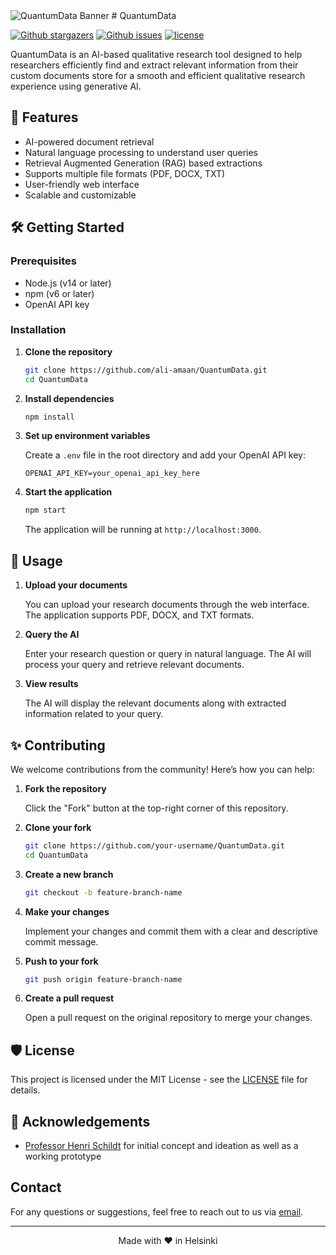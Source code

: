 <picture>
    <source media="(prefers-color-scheme: light)" srcset="https://github.com/ali-amaan/QuantumData/assets/QuantumData_Banner.png">  
    <img alt="QuantumData Banner" src="https://github.com/ali-amaan/QuantumData/assets/QuantumData_Banner.png">
</picture>
# QuantumData
<p>
    <a href="https://github.com/ali-amaan/QuantumData/stargazers"><img src="https://img.shields.io/github/stars/ali-amaan/QuantumData" alt="Github stargazers"></a>
    <a href="https://github.com/ali-amaan/QuantumData/issues"><img src="https://img.shields.io/github/issues/ali-amaan/QuantumData" alt="Github issues"></a>
    <a href="https://github.com/ali-amaan/QuantumData/blob/main/LICENSE"><img src="https://img.shields.io/github/license/ali-amaan/QuantumData" alt="license"></a>
</p>

QuantumData is an AI-based qualitative research tool designed to help researchers efficiently find and extract relevant information from their custom documents store for a smooth and efficient qualitative research experience using generative AI.

## 🥇 Features

- AI-powered document retrieval
- Natural language processing to understand user queries
- Retrieval Augmented Generation (RAG) based extractions
- Supports multiple file formats (PDF, DOCX, TXT)
- User-friendly web interface
- Scalable and customizable

## 🛠️ Getting Started

### Prerequisites

- Node.js (v14 or later)
- npm (v6 or later)
- OpenAI API key

### Installation

1. **Clone the repository**

    ```bash
    git clone https://github.com/ali-amaan/QuantumData.git
    cd QuantumData
    ```

2. **Install dependencies**

    ```bash
    npm install
    ```

3. **Set up environment variables**

    Create a `.env` file in the root directory and add your OpenAI API key:

    ```plaintext
    OPENAI_API_KEY=your_openai_api_key_here
    ```

4. **Start the application**

    ```bash
    npm start
    ```

    The application will be running at `http://localhost:3000`.

## 🚀 Usage

1. **Upload your documents**

    You can upload your research documents through the web interface. The application supports PDF, DOCX, and TXT formats.

2. **Query the AI**

    Enter your research question or query in natural language. The AI will process your query and retrieve relevant documents.

3. **View results**

    The AI will display the relevant documents along with extracted information related to your query.

## ✨ Contributing

We welcome contributions from the community! Here’s how you can help:

1. **Fork the repository**

    Click the "Fork" button at the top-right corner of this repository.

2. **Clone your fork**

    ```bash
    git clone https://github.com/your-username/QuantumData.git
    cd QuantumData
    ```

3. **Create a new branch**

    ```bash
    git checkout -b feature-branch-name
    ```

4. **Make your changes**

    Implement your changes and commit them with a clear and descriptive commit message.

5. **Push to your fork**

    ```bash
    git push origin feature-branch-name
    ```

6. **Create a pull request**

    Open a pull request on the original repository to merge your changes.

## 🛡️ License

This project is licensed under the MIT License - see the [LICENSE](LICENSE) file for details.

## 🙏 Acknowledgements

- [Professor Henri Schildt](https://www.aalto.fi/en/people/henri-schildt) for initial concept and ideation as well as a working prototype

## Contact

For any questions or suggestions, feel free to reach out to us via [email](mailto:henri.schildt@aalto.fi).

---

<p align="center">
  Made with ❤️ in Helsinki
</p>
